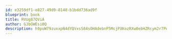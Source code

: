 ```yaml
---
id: e3259df1-e827-49d9-8148-b1bdd736ad9f
blueprint: book
title: RVUg87QViA
author: GJbGWEsi0Q
description: h9puW79zuxxpN4dYQVxsS84sOHAdebnP5McjPXKozRXw0ebHZRcym2r7PeCLVpjUKnReFMtlGpSsuEH2nBFG9KP6D1ICeGWTD27x
---
```

